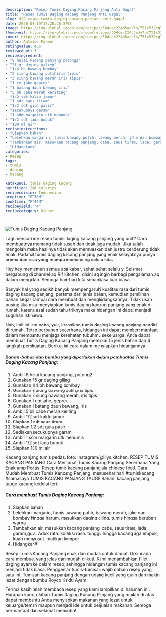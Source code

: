 ```yaml
---
description: "Resep Tumis Daging Kacang Panjang Anti Gagal"
title: "Resep Tumis Daging Kacang Panjang Anti Gagal"
slug: 929-resep-tumis-daging-kacang-panjang-anti-gagal
date: 2020-09-19T17:20:26.579Z
image: https://img-global.cpcdn.com/recipes/504cec224b5ada7b/751x532cq70/tumis-daging-kacang-panjang-foto-resep-utama.jpg
thumbnail: https://img-global.cpcdn.com/recipes/504cec224b5ada7b/751x532cq70/tumis-daging-kacang-panjang-foto-resep-utama.jpg
cover: https://img-global.cpcdn.com/recipes/504cec224b5ada7b/751x532cq70/tumis-daging-kacang-panjang-foto-resep-utama.jpg
author: Antonio Farmer
ratingvalue: 4.6
reviewcount: 3
recipeingredient:
- "8 helai kacang panjang potong2"
- "75 gr daging giling"
- "1/4 bh bawang bombay"
- "2 siung bawang putihiris tipis"
- "3 siung bawang merah iris tipis"
- "1 cm jahe geprek"
- "1 batang daun bawang iris"
- "5 bh cabe merah keriting"
- "1/2 sdt kaldu jamur"
- "1 sdt saus tiram"
- "1/2 sdt gula pasir"
- "secukupnya garam"
- "1 sdm margarin utk menumis"
- "1/2 sdt lada bubuk"
- "100 ml air"
recipeinstructions:
- "Siapkan bahan"
- "Lelehkan margarin, tumis bawang putih, bawang merah, jahe dan bombay hingga harum. masukkan daging giling, tumis hingga berubah warna"
- "Tambahkan air, masukkan kacang panjang, cabe, saus tiram, lada, garam,gula. Aduk rata. koreksi rasa. tunggu hingga kacang aga empuk, kuah menyusut. matikan kompor"
- "Hidangkan💗"
categories:
- Resep
tags:
- tumis
- daging
- kacang

katakunci: tumis daging kacang 
nutrition: 268 calories
recipecuisine: Indonesian
preptime: "PT38M"
cooktime: "PT44M"
recipeyield: "4"
recipecategory: Dinner

---
```



![Tumis Daging Kacang Panjang](https://img-global.cpcdn.com/recipes/504cec224b5ada7b/751x532cq70/tumis-daging-kacang-panjang-foto-resep-utama.jpg)

Lagi mencari ide resep tumis daging kacang panjang yang unik? Cara membuatnya memang tidak susah dan tidak juga mudah. Jika salah mengolah maka hasilnya tidak akan memuaskan dan justru cenderung tidak enak. Padahal tumis daging kacang panjang yang enak selayaknya punya aroma dan rasa yang mampu memancing selera kita.

Hey.hey mentemen semua apa kabar, sehat sehat selalu y. Selamat bergabung di channel aq Rif Kitchen, disini aq ingin berbagi pengalaman aq dalam mengolah. Semoga hari-hari kita senantiasa luar biasa.

Banyak hal yang sedikit banyak mempengaruhi kualitas rasa dari tumis daging kacang panjang, pertama dari jenis bahan, kemudian pemilihan bahan segar sampai cara membuat dan menghidangkannya. Tidak usah pusing jika mau menyiapkan tumis daging kacang panjang yang enak di rumah, karena asal sudah tahu triknya maka hidangan ini dapat menjadi suguhan istimewa.


Nah, kali ini kita coba, yuk, kreasikan tumis daging kacang panjang sendiri di rumah. Tetap berbahan sederhana, hidangan ini dapat memberi manfaat dalam membantu menjaga kesehatan tubuhmu sekeluarga. Anda dapat membuat Tumis Daging Kacang Panjang memakai 15 jenis bahan dan 4 langkah pembuatan. Berikut ini cara dalam menyiapkan hidangannya.

<!--inarticleads1-->

##### Bahan-bahan dan bumbu yang diperlukan dalam pembuatan Tumis Daging Kacang Panjang:

1. Ambil 8 helai kacang panjang, potong2
1. Gunakan 75 gr daging giling
1. Gunakan 1/4 bh bawang bombay
1. Gunakan 2 siung bawang putih,iris tipis
1. Gunakan 3 siung bawang merah, iris tipis
1. Gunakan 1 cm jahe, geprek
1. Gunakan 1 batang daun bawang, iris
1. Ambil 5 bh cabe merah keriting
1. Ambil 1/2 sdt kaldu jamur
1. Siapkan 1 sdt saus tiram
1. Siapkan 1/2 sdt gula pasir
1. Sediakan secukupnya garam
1. Ambil 1 sdm margarin utk menumis
1. Ambil 1/2 sdt lada bubuk
1. Siapkan 100 ml air


Kacang panjang tumis pedas. foto: Instagram/@lilys.kitchen. RESEP TUMIS KACANG PANJANG Cara Membuat Tumis Kacang Panjang Sederhana Yang Enak amp Pedas. Resep tumis kacang panjang ala chinese food. Cara Mudah Membuat Tumis Kancang Panjang. menuseharihari #tumiskacang #samasaya TUMIS KACANG PANJANG TAUGE Bahan: kacang panjang tauge kacang kedelai teri. 

<!--inarticleads2-->

##### Cara membuat Tumis Daging Kacang Panjang:

1. Siapkan bahan
1. Lelehkan margarin, tumis bawang putih, bawang merah, jahe dan bombay hingga harum. masukkan daging giling, tumis hingga berubah warna
1. Tambahkan air, masukkan kacang panjang, cabe, saus tiram, lada, garam,gula. Aduk rata. koreksi rasa. tunggu hingga kacang aga empuk, kuah menyusut. matikan kompor
1. Hidangkan💗


Resep Tumis Kacang Panjang enak dan mudah untuk dibuat. Di sini ada cara membuat yang jelas dan mudah diikuti. Kami menambahkan fillet daging ayam ke dalam resep, sehingga hidangan tumis kacang panjang ini menjadi tidak biasa. Penggemar tumis-tumisan wajib cobain resep yang satu ini. Tumisan kacang panjang dengan udang kecil yang gurih dan makin lezat dengan bumbu Royco Kaldu Ayam. 

Terima kasih telah membaca resep yang kami tampilkan di halaman ini. Harapan kami, olahan Tumis Daging Kacang Panjang yang mudah di atas dapat membantu Anda menyiapkan makanan yang lezat untuk keluarga/teman maupun menjadi ide untuk berjualan makanan. Semoga bermanfaat dan selamat mencoba!

